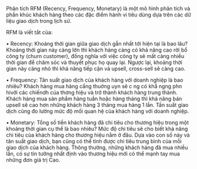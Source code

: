 Phân tích RFM (Recency, Frequency, Monetary) là một mô hình phân tích và phần khúc khách hàng theo các đặc điểm hành vi tiêu dùng dựa trên các dữ liệu giao dịch trong lịch sử.

RFM là viết tắt của:

• Recency: Khoảng thời gian giữa giao dịch gẫn nhất tới hiện tại là bao lâu? Khoảng thời gian này càng lớn thì khách hàng càng có khả năng cao rời bổ công ty (churn customer), đồng nghĩa với việc công ty sẽ mất càng nhiều thời gian để chăm sóc và thuyết phục họ quay lại. Ngược lại, khoảng thời gian này càng nhỏ thì khả năng tiếp cận và upsell, cross-sell sẽ càng cao.

• Frequency: Tân suất giao dịch của khách hàng với doanh nghiệp là bao nhiêu? Khách hàng mua hàng cẩng thuờng uyn sẽ c ng có khẩ ngng phn hivới các chiếndh của thơng hiệu và trở thành khách hàng trung thành. Khách hàng mua sản phẩm hàng tuần hoặc hàng tháng thì khả năng bán upsell sẽ cao hơn những khách hàng 3 tháng mua hàng 1 lần. Tần suất giao dịch cũng đo lường mức độ mối quan hệ của khách hàng với doanh nghiệp.

• Monetary: Tổng số tiền khách hàng đã chi tiêu cho thương hiệu trong một khoảng thời gian cụ thể là bao nhiêu? Mức độ chi tiêu sẽ cho biết khả năng chi tiêu của khách hàng cho thương hiệu nằm ở đâu. Dựa vào con số này và tân suất giao dịch, bạn cũng có thể tính được chi tiêu trung bình của mỗi giao dịch của khách hàng. Thông thường, những khách hàng đã mua nhiều lần, có sự tin tưởng nhất định vào thương hiệu mới có thể mạnh tay mua những đơn giá trị Cao.
